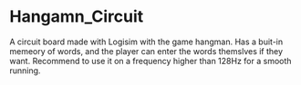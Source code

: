 # Hangamn_Circuit
A circuit board made with Logisim with the game hangman.
Has a buit-in memeory of words, and the player can enter the words themslves if they want.
Recommend to use it on a frequency higher than 128Hz for a smooth running.
